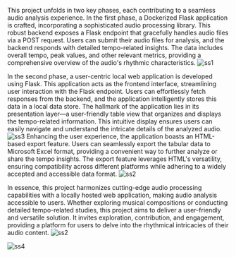 This project unfolds in two key phases, each contributing to a seamless audio analysis experience. In the first phase, a Dockerized Flask application is crafted, incorporating a sophisticated audio processing library. This robust backend exposes a Flask endpoint that gracefully handles audio files via a POST request. Users can submit their audio files for analysis, and the backend responds with detailed tempo-related insights. The data includes overall tempo, peak values, and other relevant metrics, providing a comprehensive overview of the audio's rhythmic characteristics.
![ss1](https://github.com/pranati10/Comp-584-Assignement-2/assets/88185279/a67a3cd3-5cd4-4f3b-a7be-c4c8adfd1886)

In the second phase, a user-centric local web application is developed using Flask. This application acts as the frontend interface, streamlining user interaction with the Flask endpoint. Users can effortlessly fetch responses from the backend, and the application intelligently stores this data in a local data store. The hallmark of the application lies in its presentation layer—a user-friendly table view that organizes and displays the tempo-related information. This intuitive display ensures users can easily navigate and understand the intricate details of the analyzed audio.
![ss3](https://github.com/pranati10/Comp-584-Assignement-2/assets/88185279/5e88ae5e-5b48-4991-b057-dcf8ce748f1b)
Enhancing the user experience, the application boasts an HTML-based export feature. Users can seamlessly export the tabular data to Microsoft Excel format, providing a convenient way to further analyze or share the tempo insights. The export feature leverages HTML's versatility, ensuring compatibility across different platforms while adhering to a widely accepted and accessible data format.
![ss2](https://github.com/pranati10/Comp-584-Assignement-2/assets/88185279/51558bc0-f8b0-4c8b-852d-d304231c1472)

In essence, this project harmonizes cutting-edge audio processing capabilities with a locally hosted web application, making audio analysis accessible to users. Whether exploring musical compositions or conducting detailed tempo-related studies, this project aims to deliver a user-friendly and versatile solution. It invites exploration, contribution, and engagement, providing a platform for users to delve into the rhythmical intricacies of their audio content.
![ss2](https://github.com/pranati10/Comp-584-Assignement-2/assets/88185279/e3c9e207-6c99-4a9b-ad23-db3596435765)

![ss4](https://github.com/pranati10/Comp-584-Assignement-2/assets/88185279/8ecf8e7f-81c8-4c3a-92e4-20a6b4541887)

